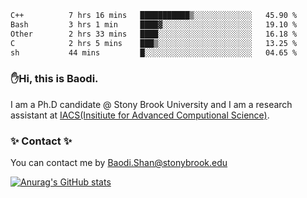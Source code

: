 <!--START_SECTION:waka-->

```txt
C++          7 hrs 16 mins   ███████████▒░░░░░░░░░░░░░   45.90 %
Bash         3 hrs 1 min     ████▓░░░░░░░░░░░░░░░░░░░░   19.10 %
Other        2 hrs 33 mins   ████░░░░░░░░░░░░░░░░░░░░░   16.18 %
C            2 hrs 5 mins    ███▒░░░░░░░░░░░░░░░░░░░░░   13.25 %
sh           44 mins         █░░░░░░░░░░░░░░░░░░░░░░░░   04.65 %
```

<!--END_SECTION:waka-->

### ✋Hi, this is Baodi. 

I am a Ph.D candidate @ Stony Brook University and I am a research assistant at [IACS(Insitiute for Advanced Computional Science)](https://iacs.stonybrook.edu/).

### ✨ Contact ✨

You can contact me by [Baodi.Shan@stonybrook.edu](mailto:Baodi.Shan@stonybrook.edu)

[![Anurag's GitHub stats](https://github-readme-stats.vercel.app/api?username=lwshanbd&theme=jolly&show_icons=true&count_private=true&include_all_commits=true)](https://github.com/anuraghazra/github-readme-stats)



<!--
**lwshanbd/lwshanbd** is a ✨ _special_ ✨ repository because its `README.md` (this file) appears on your GitHub profile.

Here are some ideas to get you started:

- 🔭 I’m currently working on ...
- 🌱 I’m currently learning ...
- 👯 I’m looking to collaborate on ...
- 🤔 I’m looking for help with ...
- 💬 Ask me about ...
- 📫 How to reach me: ...
- 😄 Pronouns: ...
- ⚡ Fun fact: ...
-->
